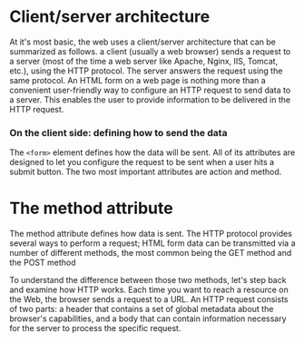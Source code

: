 
# Client/server architecture
At it's most basic, the web uses a client/server architecture that can be summarized as follows. a client (usually a web browser) sends a request to a server (most of the time a web server like Apache, Nginx, IIS, Tomcat, etc.), using the HTTP protocol. The server answers the request using the same protocol.
An HTML form on a web page is nothing more than a convenient user-friendly way to configure an HTTP request to send data to a server. This enables the user to provide information to be delivered in the HTTP request.

### On the client side: defining how to send the data
The ```<form>``` element defines how the data will be sent. All of its attributes are designed to let you configure the request to be sent when a user hits a submit button. The two most important attributes are action and method.

# The method attribute

The method attribute defines how data is sent. The HTTP protocol provides several ways to perform a request; HTML form data can be transmitted via a number of different methods, the most common being the GET method and the POST method

To understand the difference between those two methods, let's step back and examine how HTTP works. Each time you want to reach a resource on the Web, the browser sends a request to a URL. An HTTP request consists of two parts: a header that contains a set of global metadata about the browser's capabilities, and a body that can contain information necessary for the server to process the specific request.